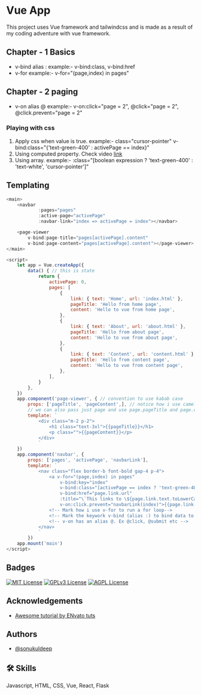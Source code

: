 
# Vue App

This project uses Vue framework and tailwindcss and is made as a result of my coding adventure with vue framework. 

## Chapter - 1 Basics 
* v-bind alias : example:- v-bind:class, v-bind:href
* v-for example:- v-for="(page,index) in pages"

## Chapter - 2 paging 
* v-on alias @ example:- v-on:click="page = 2", @click="page = 2", @click.prevent="page = 2"

### Playing with css
1. Apply css when value is true. example:- class="cursor-pointer" v-bind:class="{'text-green-400' : activePage == index}"
1. Using computed property. Check video [link](https://www.youtube.com/watch?v=1GNsWa_EZdw&t=46m00s)
1. Using array. example:- :class="[boolean expression ? 'text-green-400' : 'text-white', 'cursor-pointer']"

## Templating 
```js
<main>
    <navbar 
            :pages="pages" 
            :active-page="activePage" 
            :navbar-link="index => activePage = index"></navbar>

    <page-viewer 
        v-bind:page-title="pages[activePage].content"
        v-bind:page-content="pages[activePage].content"></page-viewer>
</main>

<script>
    let app = Vue.createApp({
        data() { // this is state
            return {
                activePage: 0,
                pages: [
                    {
                        link: { text: 'Home', url: 'index.html' },
                        pageTitle: 'Hello from home page',
                        content: 'Hello to vue from home page',
                    },
                    {
                        link: { text: 'About', url: 'about.html' },
                        pageTitle: 'Hello from about page',
                        content: 'Hello to vue from about page',
                    },
                    {
                        link: { text: 'Content', url: 'content.html' },
                        pageTitle: 'Hello from content page',
                        content: 'Hello to vue from content page',
                    },
                ],
            }
        },
    })
    app.component('page-viewer', { // convention to use kabab case
        props: ['pageTitle', 'pageContent',], // notice how i use camel case here and kabab case when i'm passing data
        // we can also pass just page and use page.pageTitle and page.content below
        template: `
            <div class="m-2 p-2">
                <h1 class="text-3xl">{{pageTitle}}</h1>
                <p class="">{{pageContent}}</p>
            </div>
            `
    })
    app.component('navbar', {
        props: ['pages', 'activePage', 'navbarLink'],
        template: `
            <nav class="flex border-b font-bold gap-4 p-4">
                <a v-for="(page,index) in pages" 
                    v-bind:key="index"
                    v-bind:class="[activePage == index ? 'text-green-400' : '', 'cursor-pointer']" 
                    v-bind:href="page.link.url"
                    :title="\`This links to \${page.link.text.toLowerCase()} page\`"
                    v-on:click.prevent="navbarLink(index)">{{page.link.text}}</a>
                <!-- Mark how i use v-for to run a for loop-->
                <!-- Mark the keywork v-bind (alias :) to bind data to attribute  -->
                <!-- v-on has an alias @. Ex @click, @submit etc -->
            </nav>
            `
        })
    app.mount('main')
</script>
```

## Badges

[![MIT License](https://img.shields.io/badge/License-MIT-green.svg)](https://choosealicense.com/licenses/mit/) 
[![GPLv3 License](https://img.shields.io/badge/License-GPL%20v3-yellow.svg)](https://opensource.org/licenses/)
[![AGPL License](https://img.shields.io/badge/license-AGPL-blue.svg)](http://www.gnu.org/licenses/agpl-3.0)


## Acknowledgements

 - [Awesome tutorial by ENvato tuts](https://www.youtube.com/watch?v=1GNsWa_EZdw)



## Authors

- [@sonukuldeep](https://www.github.com/sonukuldeepe)


## 🛠 Skills
Javascript, HTML, CSS, Vue, React, Flask
